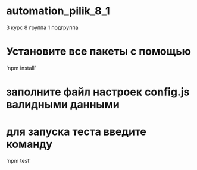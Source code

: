 # automation_pilik_8_1
3 курс 8 группа 1 подгруппа
# Установите все пакеты с помощью 
'npm install'
# заполните файл настроек config.js валидными данными 

# для запуска теста введите команду 
'npm test'
